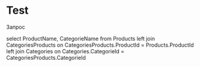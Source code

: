 # Test
Запрос

select ProductName, CategorieName from Products
left join CategoriesProducts on CategoriesProducts.ProductId = Products.ProductId
left join Categories on Categories.CategorieId = CategoriesProducts.CategorieId
